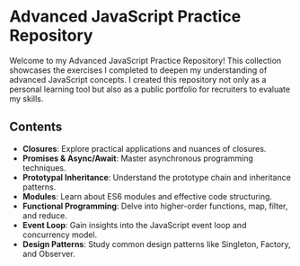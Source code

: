 <h1>Advanced JavaScript Practice Repository</h1>

<p>Welcome to my Advanced JavaScript Practice Repository! This collection showcases the exercises I completed to deepen my understanding of advanced JavaScript concepts. I created this repository not only as a personal learning tool but also as a public portfolio for recruiters to evaluate my skills.</p>

<h2>Contents</h2>
<ul>
    <li><strong>Closures</strong>: Explore practical applications and nuances of closures.</li>
    <li><strong>Promises & Async/Await</strong>: Master asynchronous programming techniques.</li>
    <li><strong>Prototypal Inheritance</strong>: Understand the prototype chain and inheritance patterns.</li>
    <li><strong>Modules</strong>: Learn about ES6 modules and effective code structuring.</li>
    <li><strong>Functional Programming</strong>: Delve into higher-order functions, map, filter, and reduce.</li>
    <li><strong>Event Loop</strong>: Gain insights into the JavaScript event loop and concurrency model.</li>
    <li><strong>Design Patterns</strong>: Study common design patterns like Singleton, Factory, and Observer.</li>
</ul>
